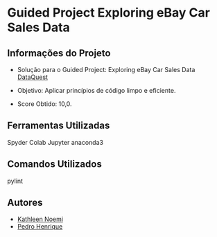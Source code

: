 # Guided Project Exploring eBay Car Sales Data

## Informações do Projeto

* Solução para o Guided Project: Exploring eBay Car Sales Data [DataQuest](https://www.dataquest.io/)

* Objetivo: Aplicar princípios de código limpo e eficiente.

* Score Obtido: 10,0.

## Ferramentas Utilizadas

Spyder
Colab
Jupyter 
anaconda3


## Comandos Utilizados

pylint

## Autores
* [Kathleen Noemi](https://github.com/kathleenrego)
* [Pedro Henrique](https://github.com/pedrohfonseca)
